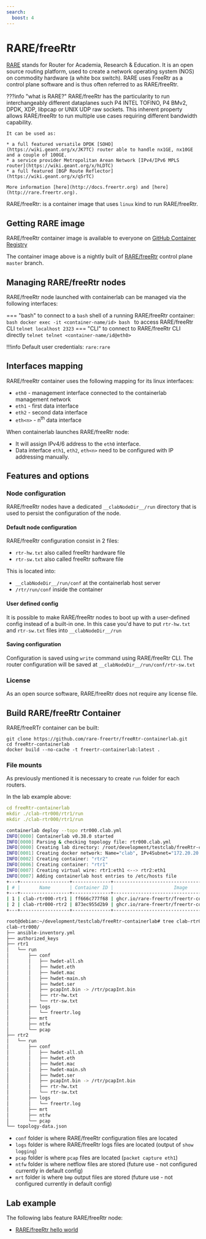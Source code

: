 ```yaml
---
search:
  boost: 4
---
```

# RARE/freeRtr

[RARE](http://rare.freertr.org) stands for Router for Academia, Research & Education. It is an open source routing platform, used to create a network operating system (NOS) on commodity hardware (a white box switch). RARE uses FreeRtr as a control plane software  and is thus often referred to as RARE/freeRtr.

???info "what is RARE?"
    RARE/freeRtr has the particularity to run interchangeably different dataplanes such P4 INTEL TOFINO, P4 BMv2, DPDK, XDP, libpcap or UNIX UDP raw sockets. This inherent property allows RARE/freeRtr to run multiple use cases requiring different bandwidth capability.

    It can be used as:

    * a full featured versatile DPDK [SOHO](https://wiki.geant.org/x/JK7TC) router able to handle nx1GE, nx10GE and a couple of 100GE.
    * a service provider Metropolitan Arean Network [IPv4/IPv6 MPLS router](https://wiki.geant.org/x/hLDTC)
    * a full featured [BGP Route Reflector](https://wiki.geant.org/x/q5rTC)

    More information [here](http://docs.freertr.org) and [here](http://rare.freertr.org).

RARE/freeRtr: is a container image that uses `linux` kind to run RARE/freeRtr.

## Getting RARE image

RARE/freeRtr container image is available to everyone on [GitHub Container Registry](https://ghcr.io/rare-freertr/freertr-containerlab)

The container image above is a nightly built of [RARE/freeRtr](https://github.com/rare-freertr/freeRtr) control plane `master` branch.

<!-- ```yaml
name: rtr000

topology:
  nodes:
    rtr1:
      kind: linux
      image: ghcr.io/rare-freertr/freertr-containerlab:latest 
      binds: 
        - __clabNodeDir__/run:/rtr/run
    rtr2:
      kind: linux
      image: ghcr.io/rare-freertr/freertr-containerlab:latest 
      binds: 
        - __clabNodeDir__/run:/rtr/run
  links:
    - endpoints: ["rtr1:eth1","rtr2:eth1"]
```

!!!warning
    Create beforehand RARE/freeRtr `__clabNodeDir__/run` folder where all router artefacts are located.
    ```
    mkdir __clabNodeDir__/run
    ``` -->

## Managing RARE/freeRtr nodes

RARE/freeRtr node launched with containerlab can be managed via the following interfaces:

=== "bash"
    to connect to a `bash` shell of a running RARE/freeRtr container:
    ```bash
    docker exec -it <container-name/id> bash
    ```
    to access RARE/freeRtr CLI
    ```
    telnet localhost 2323
    ```
=== "CLI"
    to connect to RARE/freeRtr CLI directly
    ```telnet
    telnet <container-name/id@eth0>
    ```

!!!info
    Default user credentials: `rare:rare`

## Interfaces mapping

RARE/freeRtr container uses the following mapping for its linux interfaces:

* `eth0` - management interface connected to the containerlab management network
* `eth1` - first data interface
* `eth2` - second data interface
* `eth<n>` - n<sup>th</sup> data interface

When containerlab launches RARE/freeRtr node:

* It will assign IPv4/6 address to the `eth0` interface.
* Data interface `eth1`, `eth2`, `eth<n>` need to be configured with IP addressing manually.

## Features and options

### Node configuration

RARE/freeRtr nodes have a dedicated `__clabNodeDir__/run` directory that is used to persist the configuration of the node.

#### Default node configuration

RARE/freeRtr configuration consist in 2 files:

* `rtr-hw.txt` also called freeRtr hardware file
* `rtr-sw.txt` also called freeRtr software file

This is located into:

* `__clabNodeDir__/run/conf` at the containerlab host server
* `/rtr/run/conf` inside the container

#### User defined config

It is possible to make RARE/freeRtr nodes to boot up with a user-defined config instead of a built-in one. In this case you'd have to put `rtr-hw.txt` and `rtr-sw.txt` files into `__clabNodeDir__/run`  

#### Saving configuration

Configuration is saved using `write` command using RARE/freeRtr CLI. The router configuration will be saved at `__clabNodeDir__/run/conf/rtr-sw.txt`

### License

As an open source software, RARE/freeRtr does not require any license file.

## Build RARE/freeRtr Container

RARE/freeRTr container can be built:

```
git clone https://github.com/rare-freertr/freeRtr-containerlab.git
cd freeRtr-containerlab
docker build --no-cache -t freertr-containerlab:latest .
```

### File mounts

As previously mentioned it is necessary to create `run` folder for each routers.

In the lab example above:

```yaml
cd freeRtr-containerlab
mkdir ./clab-rtr000/rtr1/run
mkdir ./clab-rtr000/rtr1/run 
```

```bash
containerlab deploy --topo rtr000.clab.yml
INFO[0000] Containerlab v0.38.0 started
INFO[0000] Parsing & checking topology file: rtr000.clab.yml
INFO[0000] Creating lab directory: /root/development/testclab/freeRtr-containerlab/clab-rtr000
INFO[0001] Creating docker network: Name="clab", IPv4Subnet="172.20.20.0/24", IPv6Subnet="2001:172:20:20::/64", MTU="1500"
INFO[0002] Creating container: "rtr2"
INFO[0006] Creating container: "rtr1"
INFO[0007] Creating virtual wire: rtr1:eth1 <--> rtr2:eth1
INFO[0007] Adding containerlab host entries to /etc/hosts file
+---+------------------+--------------+--------------------------------------------------+-------+---------+----------------+----------------------+
| # |       Name       | Container ID |                      Image                       | Kind  |  State  |  IPv4 Address  |     IPv6 Address     |
+---+------------------+--------------+--------------------------------------------------+-------+---------+----------------+----------------------+
| 1 | clab-rtr000-rtr1 | ff666c777f68 | ghcr.io/rare-freertr/freertr-containerlab:latest | linux | running | 172.20.20.3/24 | 2001:172:20:20::3/64 |
| 2 | clab-rtr000-rtr2 | 873ec955d2b9 | ghcr.io/rare-freertr/freertr-containerlab:latest | linux | running | 172.20.20.2/24 | 2001:172:20:20::2/64 |
+---+------------------+--------------+--------------------------------------------------+-------+---------+----------------+----------------------+
```

```bash
root@debian:~/development/testclab/freeRtr-containerlab# tree clab-rtr000/
clab-rtr000/
├── ansible-inventory.yml
├── authorized_keys
├── rtr1
│   └── run
│       ├── conf
│       │   ├── hwdet-all.sh
│       │   ├── hwdet.eth
│       │   ├── hwdet.mac
│       │   ├── hwdet-main.sh
│       │   ├── hwdet.ser
│       │   ├── pcapInt.bin -> /rtr/pcapInt.bin
│       │   ├── rtr-hw.txt
│       │   └── rtr-sw.txt
│       ├── logs
│       │   └── freertr.log
│       ├── mrt
│       ├── ntfw
│       └── pcap
├── rtr2
│   └── run
│       ├── conf
│       │   ├── hwdet-all.sh
│       │   ├── hwdet.eth
│       │   ├── hwdet.mac
│       │   ├── hwdet-main.sh
│       │   ├── hwdet.ser
│       │   ├── pcapInt.bin -> /rtr/pcapInt.bin
│       │   ├── rtr-hw.txt
│       │   └── rtr-sw.txt
│       ├── logs
│       │   └── freertr.log
│       ├── mrt
│       ├── ntfw
│       └── pcap
└── topology-data.json

```

* `conf` folder is where RARE/freeRtr configuration files are located
* `logs` folder is where RARE/freeRtr logs files are located (output of `show logging`)
* `pcap` folder is where `pcap` files are located (`packet capture eth1`)
* `ntfw` folder is where netflow files are stored (future use - not configured currently in default config)
* `mrt` folder is where `bmp` output files are stored (future use - not configured currently in default config)

## Lab example

The following labs feature RARE/freeRtr node:

* [RARE/freeRtr hello world](../../lab-examples/rare-freertr-000.md)
